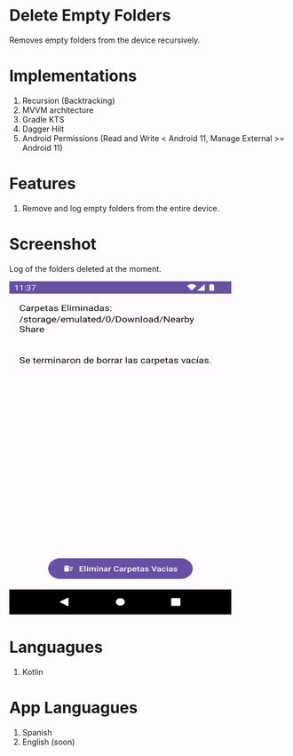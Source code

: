 # Delete Empty Folders
Removes empty folders from the device recursively.

# Implementations
1. Recursion (Backtracking)
2. MVVM architecture
3. Gradle KTS
4. Dagger Hilt
5. Android Permissions (Read and Write < Android 11, Manage External >= Android 11)

# Features
1. Remove and log empty folders from the entire device.

# Screenshot
<p>Log of the folders deleted at the moment.</p>
<img src="/app/src/debug/assets/Screenshot_1697499469.png" width = "400" height = "600" alt = "Log of the folders deleted at the moment.">

# Languagues
1. Kotlin

# App Languagues
1. Spanish
2. English (soon)
